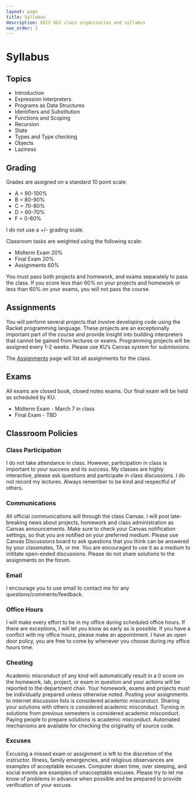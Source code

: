 ```yaml
---
layout: page
title: Syllabus
description: EECS 662 class organization and syllabus
nav_order: 2
---
```


# Syllabus

## Topics

* Introduction
* Expression Interpreters
* Programs as Data Structures
* Identifiers and Substitution
* Functions and Scoping
* Recursion
* State
* Types and Type checking
* Objects
* Laziness

## Grading

Grades are assigned on a standard 10 point scale:

* A = 90-100%
* B = 80-90%
* C = 70-80%
* D = 60-70%
* F = 0-60%

I do not use a +/- grading scale.

Classroom tasks are weighted using the following scale:

* Midterm Exam 20%
* Final Exam 20%
* Assignments 60%

You must pass both projects and homework, and exams separately to pass the class. If you score less than 60% on your projects and homework or less than 60% on your exams, you will not pass the course.

## Assignments

You will perform several projects that involve developing code using the Racket programming language. These projects are an exceptionally important part of the course and provide insight into building interpreters that cannot be gained from lectures or exams. Programming projects will be assigned every 1-2 weeks. Please use KU’s Canvas system for submissions.

The [Assignments]({{site.baseurl}}/assignments) page will list all assignments for the class.

## Exams

All exams are closed book, closed notes exams. Our final exam will be held as scheduled by KU.

* Midterm Exam - March 7 in class
* Final Exam - TBD

## Classroom Policies

### Class Participation

I do not take attendance in class. However, participation in class is important to your success and its success. My classes are highly interactive, please ask questions and participate in class discussions. I do not record my lectures. Always remember to be kind and respectful of others.

### Communications

All official communications will through the class Canvas. I will post late-breaking news about projects, homework and class administration as Canvas announcements. Make sure to check your Canvas notification settings, so that you are notified on your preferred medium. Please use Canvas Discussions board to ask questions that you think can be answered by your classmates, TA, or me. You are encouraged to use it as a medium to inititate open-ended discussions. Please do not share solutions to the assignments on the forum.

### Email

I encourage you to use email to contact me for any questions/comments/feedback.

### Office Hours

I will make every effort to be in my office during scheduled office hours. If there are exceptions, I will let you know as early as is possible. If you have a conflict with my office hours, please make an appointment. I have an open door policy, you are free to come by whenever you choose during my office hours time.

### Cheating

Academic misconduct of any kind will automatically result in a 0 score on the homework, lab, project, or exam in question and your actions will be reported to the department chair. Your homework, exams and projects must be individually prepared unless otherwise noted. Posting your assignments to internet discussion lists is considered academic misconduct. Sharing your solutions with others is considered academic misconduct. Turning in solutions from previous semesters is considered academic misconduct. Paying people to prepare solutions is academic misconduct. Automated mechanisms are available for checking the originality of source code.

### Excuses

Excusing a missed exam or assignment is left to the discretion of the instructor. Illness, family emergencies, and religious observances are examples of acceptable excuses. Computer down time, over sleeping, and social events are examples of unacceptable excuses. Please try to let me know of problems in advance when possible and be prepared to provide verification of your excuse.
